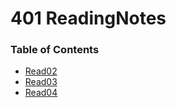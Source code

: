 # 401 ReadingNotes

### Table of Contents
* [Read02](read02.md)
* [Read03](read03.md)
* [Read04](read04.md)